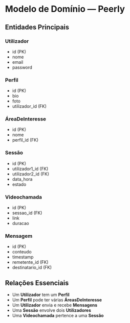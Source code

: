 # Modelo de Domínio — Peerly

## Entidades Principais

### Utilizador
- id (PK)
- nome
- email
- password

### Perfil
- id (PK)
- bio
- foto
- utilizador_id (FK)

### ÁreaDeInteresse
- id (PK)
- nome
- perfil_id (FK)

### Sessão
- id (PK)
- utilizador1_id (FK)
- utilizador2_id (FK)
- data_hora
- estado

### Videochamada
- id (PK)
- sessao_id (FK)
- link
- duracao

### Mensagem
- id (PK)
- conteudo
- timestamp
- remetente_id (FK)
- destinatario_id (FK)

## Relações Essenciais
- Um **Utilizador** tem um **Perfil**  
- Um **Perfil** pode ter várias **ÁreasDeInteresse**  
- Um **Utilizador** envia e recebe **Mensagens**  
- Uma **Sessão** envolve dois **Utilizadores**  
- Uma **Videochamada** pertence a uma **Sessão**
